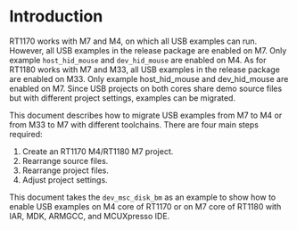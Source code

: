 # Introduction

RT1170 works with M7 and M4, on which all USB examples can run. However, all USB examples in the release package are enabled on M7. Only example `host_hid_mouse` and `dev_hid_mouse` are enabled on M4. As for RT1180 works with M7 and M33, all USB examples in the release package are enabled on M33. Only example host\_hid\_mouse and dev\_hid\_mouse are enabled on M7. Since USB projects on both cores share demo source files but with different project settings, examples can be migrated.

This document describes how to migrate USB examples from M7 to M4 or from M33 to M7 with different toolchains. There are four main steps required:

1.  Create an RT1170 M4/RT1180 M7 project.
2.  Rearrange source files.
3.  Rearrange project files.
4.  Adjust project settings.

This document takes the `dev_msc_disk_bm` as an example to show how to enable USB examples on M4 core of RT1170 or on M7 core of RT1180 with IAR, MDK, ARMGCC, and MCUXpresso IDE.

